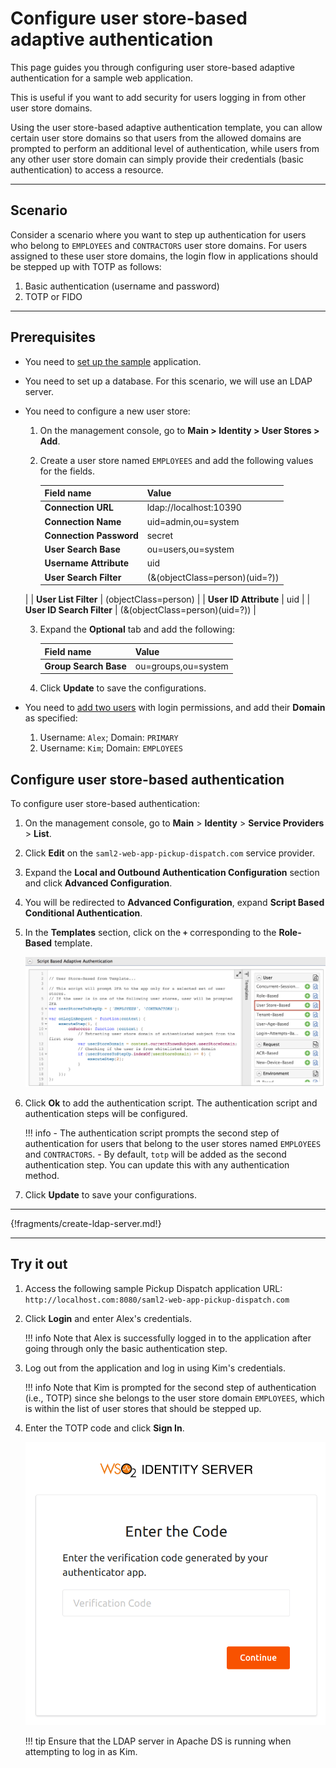 # Configure user store-based adaptive authentication

This page guides you through configuring user store-based adaptive authentication for a sample web application.

This is useful if you want to add security for users logging in from other user store domains.

Using the user store-based adaptive authentication template, you can allow certain user store domains so that users from the allowed domains are prompted to perform an additional level of authentication, while users from any other user store domain can simply provide their credentials (basic authentication) to access a resource.

----

## Scenario

Consider a scenario where you want to step up authentication for users who belong to `EMPLOYEES` and `CONTRACTORS` user store domains. For users assigned to these user store domains, the login flow in applications should be stepped up with TOTP as follows:  

1. Basic authentication (username and password)
2. TOTP or FIDO

----

## Prerequisites

- You need to [set up the sample](../../adaptive-auth/adaptive-auth-overview/#set-up-the-sample) application.
- You need to set up a database. For this scenario, we will use an LDAP server.
- You need to configure a new user store:
    1. On the management console, go to **Main > Identity > User Stores > Add**.
    2. Create a user store named `EMPLOYEES` and add the following values for the fields.

        | Field name    | Value |
        |---------------|-------|
        | **Connection URL**    | ldap://localhost:10390    |
        | **Connection Name**   | uid=admin,ou=system   |
        | **Connection Password**   | secret    |
        | **User Search Base**  | ou=users,ou=system    |
        | **Username Attribute**    | uid   |
        | **User Search Filter**    | (&(objectClass=person)(uid=?))
    |
        | **User List Filter**  | (objectClass=person)
    |
        | **User ID Attribute** | uid   |
        | **User ID Search Filter** | (&(objectClass=person)(uid=?))    |

    3. Expand the **Optional** tab and add the following:

        | Field name    | Value |
        |---------------|-------|
        | **Group Search Base**    | ou=groups,ou=system    |

    4. Click **Update** to save the configurations.

- You need to [add two users](../identity-lifecycles/admin-creation-workflow/) with login permissions, and add their **Domain** as specified:

    1. Username: `Alex`; Domain: `PRIMARY`
    2. Username: `Kim`; Domain: `EMPLOYEES`


## Configure user store-based authentication

To configure user store-based authentication:

1. On the management console, go to **Main** > **Identity** > **Service Providers** > **List**.

2. Click **Edit** on the `saml2-web-app-pickup-dispatch.com` service provider.

3. Expand the **Local and Outbound Authentication Configuration** section and click **Advanced Configuration**.

4. You will be redirected to **Advanced Configuration**, expand **Script Based Conditional Authentication**.

5. In the **Templates** section, click on the **`+`** corresponding to the **Role-Based** template.

    ![Userstore based authentication template](../../assets/img/samples/user-store-based-template.png)

6. Click **Ok** to add the authentication script. The authentication script and authentication steps will be configured.

    !!! info
        - The authentication script prompts the second step of authentication for users that belong to the user stores named `EMPLOYEES` and `CONTRACTORS`.
        - By default, `totp` will be added as the second authentication step. You can update this with any authentication method.

7. Click **Update** to save your configurations.

----

{!fragments/create-ldap-server.md!}

----

## Try it out

1. Access the following sample Pickup Dispatch application URL: `http://localhost.com:8080/saml2-web-app-pickup-dispatch.com`

2. Click **Login** and enter Alex's credentials.

    !!! info
        Note that Alex is successfully logged in to the application after going through only the basic authentication step.

3. Log out from the application and log in using Kim's credentials. 

    !!! info
        Note that Kim is prompted for the second step of authentication (i.e., TOTP) since she belongs to the user store domain `EMPLOYEES`, which is within the list of user stores that should be stepped up.  

4. Enter the TOTP code and click **Sign In**.  

    ![TOTP verification](../../assets/img/samples/totp-code-verification.png)  

    !!! tip
        Ensure that the LDAP server in Apache DS is running when attempting to log in as Kim.